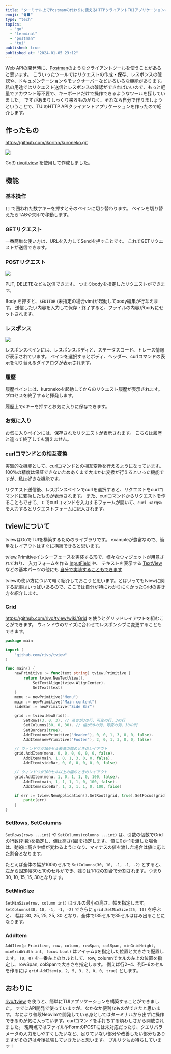 ```yaml
---
title: "ターミナル上でPostmanの代わりに使えるHTTPクライアントTUIアプリケーションを作った"
emoji: "🐈‍⬛"
type: "tech"
topics:
  - "go"
  - "terminal"
  - "postman"
  - "tui"
published: true
published_at: "2024-01-05 23:12"
---
```


Web APIの開発時に、[Postman](https://www.postman.com)のようなクライアントツールを使うことがあると思います。
こういったツールではリクエストの作成・保存、レスポンスの確認や、ドキュメンテーションやモックサーバーなどいろいろな機能があります。
私の用途ではリクエスト送信とレスポンスの確認ができればいいので、もっと軽量でアカウント等不要で、キーボードだけで操作できるようなツールを探していました。
ですがあまりしっくり来るものがなく、それなら自分で作りましょうということで、TUIのHTTP APIクライアントアプリケーションを作ったので紹介します。

## 作ったもの

https://github.com/ikorihn/kuroneko.git

![](https://storage.googleapis.com/zenn-user-upload/d5bfa67fcf0b-20240105.gif)

Goの [rivo/tview](https://github.com/rivo/tview) を使用して作成しました。

## 機能

### 基本操作

`[]` で囲われた数字キーを押すとそのペインに切り替わります。
ペインを切り替えたらTABや矢印で移動します。

### GETリクエスト

一番簡単な使い方は、URLを入力してSendを押すことです。
これでGETリクエストが送信できます。

### POSTリクエスト

![](https://storage.googleapis.com/zenn-user-upload/d24d596769a1-20240105.gif)

PUT, DELETEなども送信できます。
つまりbodyを指定したリクエストができます。

Body を押すと、`$EDITOR` (未指定の場合vim)が起動してbody編集が行なえます。
送信したい内容を入力して保存・終了すると、ファイルの内容がbodyにセットされます。

### レスポンス

![](https://storage.googleapis.com/zenn-user-upload/8526935d6868-20240105.gif)

レスポンスペインには、レスポンスボディと、ステータスコード、トレース情報が表示されています。
ペインを選択するとボディ、ヘッダー、curlコマンドの表示を切り替えるダイアログが表示されます。

### 履歴

履歴ペインには、kuronekoを起動してからのリクエスト履歴が表示されます。
プロセスを終了すると揮発します。

履歴上でsキーを押すとお気に入りに保存できます。

### お気に入り

お気に入りペインには、保存されたリクエストが表示されます。
こちらは履歴と違って終了しても消えません。

### curlコマンドとの相互変換

実験的な機能として、curlコマンドとの相互変換を行えるようになっています。
100%の精度は保証できないためあくまで大まかに変換が行えるといった機能ですが、私は好きな機能です。

リクエスト送信後、レスポンスペインでcurlを選択すると、リクエストをcurlコマンドに変換したものが表示されます。
また、curlコマンドからリクエストを作ることもできて、 `C` でcurlコマンドを入力するフォームが開いて、`curl <args>` を入力するとリクエストフォームに記入されます。

## tviewについて

tviewはGoでTUIを構築するためのライブラリです。
exampleが豊富なので、簡単なレイアウトはすぐに構築できると思います。

tview.Primitiveインターフェースを実装する形で、様々なウィジェットが用意されており、
入力フォームを作る [InputField](https://github.com/rivo/tview/wiki/InputField) や、 テキストを表示する [TextView](https://github.com/rivo/tview/wiki/TextView) などの基本パーツの他にも [自分で実装することもできます](https://github.com/rivo/tview/wiki/Primitives)

tviewの使い方について軽く紹介しておこうと思います。とはいってもtviewに関する記事はいっぱいあるので、ここでは自分が特にわかりにくかったGridの書き方を紹介します。

### Grid

https://github.com/rivo/tview/wiki/Grid を使うとグリッドレイアウトを組むことができます。
ウィンドウのサイズに合わせてレスポンシブに変更することもできます。

```go
package main

import (
	"github.com/rivo/tview"
)

func main() {
	newPrimitive := func(text string) tview.Primitive {
		return tview.NewTextView().
			SetTextAlign(tview.AlignCenter).
			SetText(text)
	}
	menu := newPrimitive("Menu")
	main := newPrimitive("Main content")
	sideBar := newPrimitive("Side Bar")

	grid := tview.NewGrid().
		SetRows(3, 0, 3). // 高さが3の行、可変の行、3の行
		SetColumns(30, 0, 30). // 幅が30の列、可変の列、30の列
		SetBorders(true).
		AddItem(newPrimitive("Header"), 0, 0, 1, 3, 0, 0, false).
		AddItem(newPrimitive("Footer"), 2, 0, 1, 3, 0, 0, false)

	// ウィンドウが100セル未満の幅のときのレイアウト
	grid.AddItem(menu, 0, 0, 0, 0, 0, 0, false).
		AddItem(main, 1, 0, 1, 3, 0, 0, false).
		AddItem(sideBar, 0, 0, 0, 0, 0, 0, false)

	// ウィンドウが100セル以上の幅のときのレイアウト
	grid.AddItem(menu, 1, 0, 1, 1, 0, 100, false).
		AddItem(main, 1, 1, 1, 1, 0, 100, false).
		AddItem(sideBar, 1, 2, 1, 1, 0, 100, false)

	if err := tview.NewApplication().SetRoot(grid, true).SetFocus(grid).Run(); err != nil {
		panic(err)
	}
}
```

### SetRows, SetColumns

`SetRows(rows ...int)` や `SetColumns(columns ...int)` は、引数の個数でGridの行数(列数)を指定し、値は高さ(幅)を指定します。
値に0か-1を渡した場合は、動的に高さや幅が変わるようになり、マイナスの値を渡した場合は値に応じた割合となります。

たとえば全体の幅が100のセルで `SetColumns(30, 10, -1, -1, -2)` とすると、左から固定幅30と10のセルができ、残りは1:1:2の割合で分割されます。つまり 30, 10, 15, 15, 30となります。

### SetMinSize

`SetMinSize(row, column int)` はセルの最小の高さ、幅を指定します。
`SetColumns(30, 10, -1, -1, -2)` でさらに `grid.SetMinSize(25, 10)` を呼ぶと、
幅は 30, 25, 25, 25, 30 となり、全体で135セルで35セルははみ出ることになります。

### AddItem

`AddItem(p Primitive, row, column, rowSpan, colSpan, minGridHeight, minGridWidth int, focus bool)` はアイテムpを指定した位置と大きさで配置します。
`(0, 0)` を一番左上のセルとして、row, columnでセルの左上の位置を指定し、rowSpan, colSpanで大きさを指定します。
例えば行2~4、列5~6のセルを作るには `grid.AddItem(p, 2, 5, 3, 2, 0, 0, true)` とします。

## おわりに

[rivo/tview](https://github.com/rivo/tview) を使うと、簡単にTUIアプリケーションを構築することができました。
すでにAPI開発で使っていますが、なかなか便利なものができたと思います。
なにより普段Neovimで開発している身としてはターミナルから出ずに操作できるのが気に入っています。curlコマンドを手打ちする煩わしさから開放されました。
現時点ではファイルやFormのPOSTには未対応だったり、クエリパラメータの入力をしやすくしたいなど、足りていない部分や改善したい部分もありますがその辺は今後拡張していきたいと思います。
プルリクもお待ちしています！